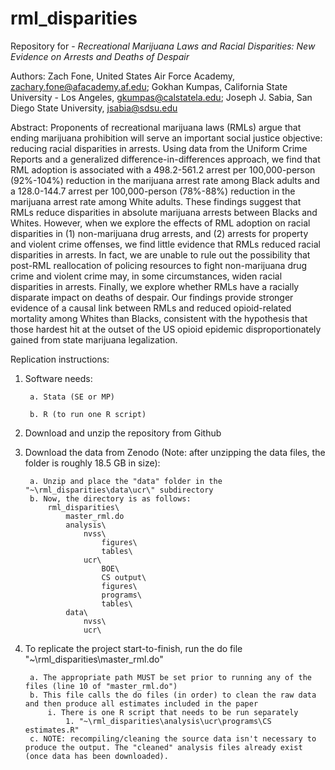 # rml_disparities
Repository for - _Recreational Marijuana Laws and Racial Disparities: New Evidence on Arrests and Deaths of Despair_

Authors: Zach Fone, United States Air Force Academy, zachary.fone@afacademy.af.edu; Gokhan Kumpas, California State University - Los Angeles, gkumpas@calstatela.edu; Joseph J. Sabia, San Diego State University, jsabia@sdsu.edu

Abstract: Proponents of recreational marijuana laws (RMLs) argue that ending marijuana prohibition will serve an important social justice objective: reducing racial disparities in arrests. Using data from the Uniform Crime Reports and a generalized difference-in-differences approach, we find that RML adoption is associated with a 498.2-561.2 arrest per 100,000-person (92%-104%) reduction in the marijuana arrest rate among Black adults and a 128.0-144.7 arrest per 100,000-person (78%-88%) reduction in the marijuana arrest rate among White adults.  These findings suggest that RMLs reduce disparities in absolute marijuana arrests between Blacks and Whites.  However, when we explore the effects of RML adoption on racial disparities in (1) non-marijuana drug arrests, and (2) arrests for property and violent crime offenses, we find little evidence that RMLs reduced racial disparities in arrests. In fact, we are unable to rule out the possibility that post-RML reallocation of policing resources to fight non-marijuana drug crime and violent crime may, in some circumstances, widen racial disparities in arrests. Finally, we explore whether RMLs have a racially disparate impact on deaths of despair.  Our findings provide stronger evidence of a causal link between RMLs and reduced opioid-related mortality among Whites than Blacks, consistent with the hypothesis that those hardest hit at the outset of the US opioid epidemic disproportionately gained from state marijuana legalization.

Replication instructions:

1. Software needs:

		a. Stata (SE or MP)

		b. R (to run one R script)

2. Download and unzip the repository from Github

3. Download the data from Zenodo (Note: after unzipping the data files, the folder is roughly 18.5 GB in size):

		a. Unzip and place the "data" folder in the "~\rml_disparities\data\ucr\" subdirectory
		b. Now, the directory is as follows:
			rml_disparities\
				master_rml.do
				analysis\
					nvss\
						figures\
						tables\
					ucr\
						BOE\
						CS output\
						figures\
						programs\
						tables\
				data\
					nvss\
					ucr\

4. To replicate the project start-to-finish, run the do file "~\rml_disparities\master_rml.do"

		a. The appropriate path MUST be set prior to running any of the files (line 10 of "master_rml.do")
		b. This file calls the do files (in order) to clean the raw data and then produce all estimates included in the paper
   			i. There is one R script that needs to be run separately
				1. "~\rml_disparities\analysis\ucr\programs\CS estimates.R"
		c. NOTE: recompiling/cleaning the source data isn't necessary to produce the output. The "cleaned" analysis files already exist (once data has been downloaded).
